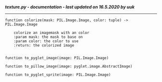 ***texture.py - documentation - last updated on 16.5.2020 by uuk***
___

    function colorize(mask: PIL.Image.Image, color: tuple) -> PIL.Image.Image
        
        colorize an imagemask with an color
        :param mask: the mask to base on
        :param color: the color to use
        :return: the colorized image


    function to_pyglet_image(image: PIL.Image.Image)

    function to_pillow_image(image: pyglet.image.AbstractImage)

    function to_pyglet_sprite(image: PIL.Image.Image)